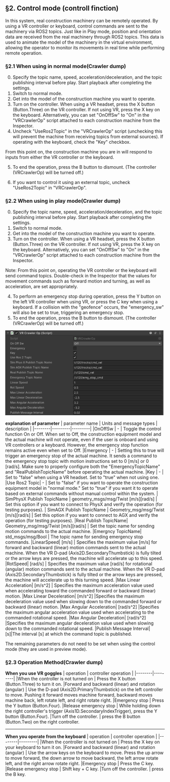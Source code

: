 

## §2. Control mode (controll finction)
In this system, real construction machinery can be remotely operated. By using a VR controller or keyboard, control commands are sent to the machinery via ROS2 topics. Just like in Play mode, position and orientation data are received from the real machinery through ROS2 topics. This data is used to animate the model of the machinery in the virtual environment, allowing the operator to monitor its movements in real time while performing remote operation.


### §2.1 When using in normal mode(Crawler dump)
0. Specify the topic name, speed, acceleration/deceleration, and the topic publishing interval before play. Start playback after completing the settings.
1. Switch to normal mode. 
2. Get into the model of the construction machine you want to operate. 
3. Turn on the controller. When using a VR headset, press the X button (Button.Three) on the VR controller. If not using VR, press the X key on the keyboard. Alternatively, you can set "OnOffSw" to "On" in the "VRCrawlerOp" script attached to each construction machine from the Inspector. 
4. Uncheck "UseRos2Topic" in the "VRCrawlerOp" script (unchecking this will prevent the machine from receiving topics from external sources). If operating with the keyboard, check the "Key" checkbox. 

From this point on, the construction machine you are in will respond to inputs from either the VR controller or the keyboard.

5. To end the operation, press the B button to dismount. (The controller (VRCrawlerOp) will be turned off.)

6. If you want to control it using an external topic, uncheck "UseRos2Topic" in "VRCrawlerOp".



### §2.2 When using in play mode(Crawler dump)
0. Specify the topic name, speed, acceleration/deceleration, and the topic publishing interval before play. Start playback after completing the settings.
1. Switch to normal mode. 
2. Get into the model of the construction machine you want to operate. 
3. Turn on the controller. When using a VR headset, press the X button (Button.Three) on the VR controller. If not using VR, press the X key on the keyboard. Alternatively, you can set "OnOffSw" to "On" in the "VRCrawlerOp" script attached to each construction machine from the Inspector. 

Note: From this point on, operating the VR controller or the keyboard will send command topics. Double-check in the Inspector that the values for movement commands such as forward motion and turning, as well as acceleration, are set appropriately.

4. To perform an emergency stop during operation, press the Y button on the left VR controller when using VR, or press the C key when using a keyboard. If a collision with the "geofence" occurs, the "emergency_sw" will also be set to true, triggering an emergency stop.
5. To end the operation, press the B button to dismount. (The controller (VRCrawlerOp) will be turned off.)


<img src=docs/OperaSimVR/VRCrawlerOp.png width="500px">

**explanation of parameter**
| parameter name | Units and message types | description |
|--------|---------|---------|
|OnOffSw | - |  Toggle the control function On or Off. When set to Off, the construction equipment model and the actual machine will not operate, even if the user is onboard and using VR controllers or a keyboard. However, the emergency stop function remains active even when set to Off.
|Emergency | - | Setting this to true will trigger an emergency stop of the actual machine. It sends a command to the emergency stop topic with motion instructions set to 0 [m/s] or 0 [rad/s]. Make sure to properly configure both the "EmergencyTopicName" and "RealPublishTopicName" before operating the actual machine.
|Key | - | Set to "false" when using a VR headset. Set to "true" when not using one.
|Use Ros2 Topic| - | Set to "false" if you want to operate the construction equipment model in "normal mode." Set to "true" if you want it to operate based on external commands without manual control within the system.
| SimPhysX Publish TopicName | geometry_msgs/msg/Twist [m/s][rad/s] | Set this option if you want to connect to PhysX and verify the operation (for testing purposes).
| SimAGX Publish TopicName | Geometry_msg/msg/Twist [m/s][rad/s] | Set this option if you want to connect to AGX and verify the operation (for testing purposes).
|Real Publish TopicName| Geometry_msg/msg/Twist [m/s][rad/s] | Set the topic name for sending motion commands to the actual machine.
|Emergncy TopicName| std_msgs/msg/Bool | The topic name for sending emergency stop commands.
|LinearSpeed| [m/s] | Specifies the maximum value [m/s] for forward and backward (linear) motion commands sent to the actual machine. When the VR D-pad (Axis2D.SecondaryThumbstick) is fully tilted or the arrow keys are pressed, the machine will accelerate up to this speed.
|RotSpeed| [rad/s] | Specifies the maximum value [rad/s] for rotational (angular) motion commands sent to the actual machine. When the VR D-pad (Axis2D.SecondaryThumbstick) is fully tilted or the arrow keys are pressed, the machine will accelerate up to this turning speed.
|Max Linear Acceleration| [m/s^2] | Specifies the maximum acceleration value used when accelerating toward the commanded forward or backward (linear) motion.
|Max Linear Deceleration| [m/s^2] |Specifies the maximum deceleration value used when slowing down to the commanded forward or backward (linear) motion.
|Max Angular Acceleration| [rad/s^2] |Specifies the maximum angular acceleration value used when accelerating to the commanded rotational speed.
|Max Angular Deceleration| [rad/s^2] |Specifies the maximum angular deceleration value used when slowing down to the commanded rotational speed.
|Publish Message Interval| [s]|The interval [s] at which the command topic is published.

The remaining parameters do not need to be set when using the control mode (they are used in preview mode).


### §2.3 Operation Method(Crawler dump)
**When you use VR goggles**
| operation | controller operation |
|--------|---------|
|When the controller is not turned on | Press the X button (Button.Three) to turn it on.
|Forward and backward (linear) and rotation (angular) | Use the D-pad (Axis2D.PrimaryThumbstick) on the left controller to move. Pushing it forward moves machine forward, backward moves machine back, left rotate left, and right rotate right.
|Emergency stop | Press the Y button (Button.Four).
|Release emergency stop | While holding down the right controller's trigger (Axis1D.SecondaryIndexTrigger), press the Y button (Button.Four).
|Turn off the controller. | press the B button (Button.Two) on the right controller.


----


**When you  operate from the keyboard**
| operation | controller operation |
|--------|---------|
|When the controller is not turned on | Press the X key on your keyboard to turn it on.
|Forward and backward (linear) and rotation (angular) | Use the arrow keys on the keyboard to move. Press the up arrow to move forward, the down arrow to move backward, the left arrow rotate left, and the right arrow rotate right.
|Emergency stop | Press the C key.
|Release emergency stop | Shift key + C key.
|Turn off the controller. | press the B key.





